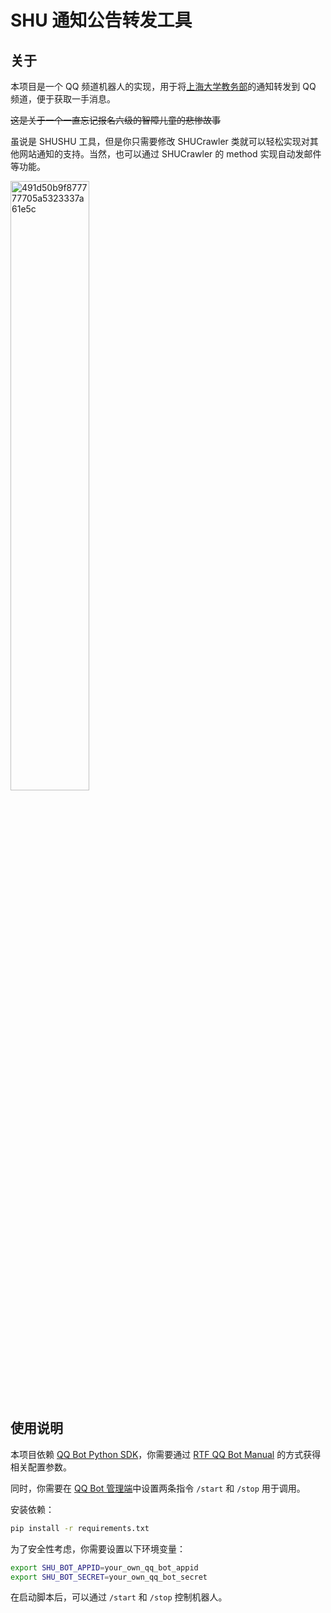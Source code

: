 # SHU 通知公告转发工具

## 关于

本项目是一个 QQ 频道机器人的实现，用于将[上海大学教务部](https://jwb.shu.edu.cn/)的通知转发到 QQ 频道，便于获取一手消息。

~~这是关于一个一直忘记报名六级的智障儿童的悲惨故事~~

虽说是 SHUSHU 工具，但是你只需要修改 SHUCrawler 类就可以轻松实现对其他网站通知的支持。当然，也可以通过 SHUCrawler 的 method 实现自动发邮件等功能。

<img  src="https://github.com/LuminolT/shu-announcement-bot/assets/48964589/e620c381-8005-40bc-b07b-989c4908a62b/491d50b9f877777705a5323337a61e5c"
      alt="491d50b9f877777705a5323337a61e5c"
      style="width: 50%;">


## 使用说明

本项目依赖 [QQ Bot Python SDK](https://github.com/tencent-connect/botpy)，你需要通过 [RTF QQ Bot Manual](https://bot.q.qq.com/wiki/) 的方式获得相关配置参数。

同时，你需要在 [QQ Bot 管理端](https://q.qq.com/qqbot)中设置两条指令 `/start` 和 `/stop` 用于调用。


安装依赖：

```bash
pip install -r requirements.txt
```

为了安全性考虑，你需要设置以下环境变量：

```sh
export SHU_BOT_APPID=your_own_qq_bot_appid
export SHU_BOT_SECRET=your_own_qq_bot_secret
```

在启动脚本后，可以通过 `/start` 和 `/stop` 控制机器人。

